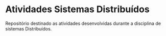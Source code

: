 # Atividades Sistemas Distribuídos
Repositório destinado as atividades desenvolvidas durante a disciplina de sistemas Distribuídos.

